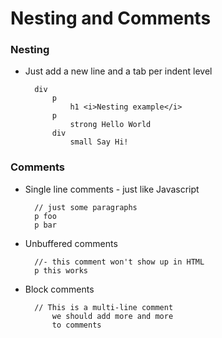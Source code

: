 Nesting and Comments
=================

### Nesting

- Just add a new line and a tab per indent level

        div
            p
                h1 <i>Nesting example</i>
            p
                strong Hello World
            div
                small Say Hi!

### Comments

- Single line comments - just like Javascript

        // just some paragraphs
        p foo
        p bar

- Unbuffered comments

        //- this comment won't show up in HTML
        p this works

- Block comments

        // This is a multi-line comment
            we should add more and more
            to comments
